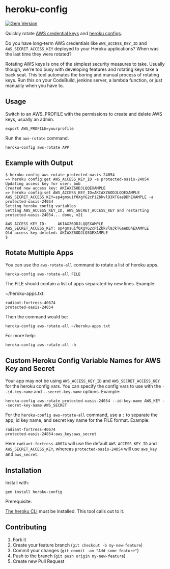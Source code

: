 # heroku-config

[![Gem Version](https://badge.fury.io/rb/heroku-config.png)](http://badge.fury.io/rb/heroku-config)

Quickly rotate [AWS credential keys](https://docs.aws.amazon.com/general/latest/gr/aws-security-credentials.html) and [heroku configs](https://devcenter.heroku.com/articles/config-vars).

Do you have long-term AWS credentials like `AWS_ACCESS_KEY_ID` and `AWS_SECRET_ACCESS_KEY` deployed to your Heroku applications? When was the last time they were rotated?

Rotating AWS keys is one of the simplest security measures to take. Usually though, we're too busy with developing features and rotating keys take a back seat. This tool automates the boring and manual process of rotating keys. Run this on your CodeBuild, jenkins server, a lambda function, or just manually when you have to.

## Usage

Switch to an AWS_PROFILE with the permissions to create and delete AWS keys, usually an admin.

    export AWS_PROFILE=yourprofile

Run the `aws-rotate` command.

    heroku-config aws-rotate APP

## Example with Output

    $ heroku-config aws-rotate protected-oasis-24054
    => heroku config:get AWS_ACCESS_KEY_ID -a protected-oasis-24054
    Updating access key for user: bob
    Created new access key: AKIAXZ6ODJLQQEXAMPLE
    => heroku config:set AWS_ACCESS_KEY_ID=AKIAXZ6ODJLQQEXAMPLE AWS_SECRET_ACCESS_KEY=sp4gmsuif0XgYG2cPiZbkvl93kTGaeDDhEXAMPLE -a protected-oasis-24054
    Setting heroku config variables
    Setting AWS_ACCESS_KEY_ID, AWS_SECRET_ACCESS_KEY and restarting protected-oasis-24054... done, v21

    AWS_ACCESS_KEY_ID:     AKIAXZ6ODJLQQEXAMPLE
    AWS_SECRET_ACCESS_KEY: sp4gmsuif0XgYG2cPiZbkvl93kTGaeDDhEXAMPLE
    Old access key deleted: AKIAXZ6ODJLQSGEXAMPLE
    $

## Rotate Multiple Apps

You can use the `aws-rotate-all` command to rotate a list of heroku apps.

    heroku-config aws-rotate-all FILE

The FILE should contain a list of apps separated by new lines.  Example:

~/heroku-apps.txt:

    radiant-fortress-40674
    protected-oasis-24054

Then the command would be:

    heroku-config aws-rotate-all ~/heroku-apps.txt

For more help:

    heroku-config aws-rotate-all -h

## Custom Heroku Config Variable Names for AWS Key and Secret

Your app may not be using `AWS_ACCESS_KEY_ID` and `AWS_SECRET_ACCESS_KEY` for the heroku config vars. You can specify the config vars to use with the `--id-key-name` and `--secret-key-name` options. Example:

    heroku-config aws-rotate protected-oasis-24054 --id-key-name AWS_KEY --secret-key-name AWS_SECRET

For the `heroku-config aws-rotate-all` command, use a `:` to separate the app, id key name, and secret key name for the FILE format. Example:

    radiant-fortress-40674
    protected-oasis-24054:aws_key:aws_secret

Here `radiant-fortress-40674` will use the default `AWS_ACCESS_KEY_ID` and `AWS_SECRET_ACCESS_KEY`, whereas `protected-oasis-24054` will use `aws_key` and `aws_secret`.

## Installation

Install with:

    gem install heroku-config

Prerequisite:

[The heroku CLI](https://devcenter.heroku.com/articles/heroku-cli) must be installed. This tool calls out to it.

## Contributing

1. Fork it
2. Create your feature branch (`git checkout -b my-new-feature`)
3. Commit your changes (`git commit -am "Add some feature"`)
4. Push to the branch (`git push origin my-new-feature`)
5. Create new Pull Request
